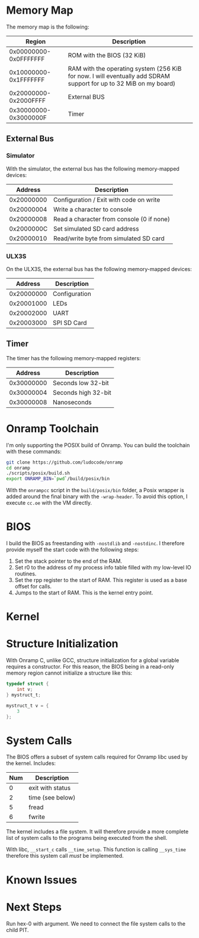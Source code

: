 # Memory Map

The memory map is the following:

| Region | Description |
| ------ | ----------- |
| 0x00000000-0x0FFFFFFF | ROM with the BIOS (32 KiB) |
| 0x10000000-0x1FFFFFFF | RAM with the operating system (256 KiB for now. I will eventually add SDRAM support for up to 32 MiB on my board) |
| 0x20000000-0x2000FFFF | External BUS |
| 0x30000000-0x3000000F | Timer |

## External Bus

### Simulator

With the simulator, the external bus has the following memory-mapped devices:

| Address | Description |
| ------- | ----------- |
| 0x20000000 | Configuration / Exit with code on write |
| 0x20000004 | Write a character to console |
| 0x20000008 | Read a character from console (0 if none) |
| 0x2000000C | Set simulated SD card address |
| 0x20000010 | Read/write byte from simulated SD card |

### ULX3S

On the ULX3S, the external bus has the following memory-mapped devices:

| Address | Description |
| ------- | ----------- |
| 0x20000000 | Configuration |
| 0x20001000 | LEDs |
| 0x20002000 | UART |
| 0x20003000 | SPI SD Card |

## Timer

The timer has the following memory-mapped registers:

| Address | Description |
| ------- | ----------- |
| 0x30000000 | Seconds low 32-bit |
| 0x30000004 | Seconds high 32-bit |
| 0x30000008 | Nanoseconds |

# Onramp Toolchain

I'm only supporting the POSIX build of Onramp.  You can build the toolchain with these commands:

```bash
git clone https://github.com/ludocode/onramp
cd onramp
./scripts/posix/build.sh
export ONRAMP_BIN=`pwd`/build/posix/bin
```

With the `onrampcc` script in the `build/posix/bin` folder, a Posix wrapper is added around the final binary with the `-wrap-header`. To avoid this option, I execute `cc.oe` with the VM directly.

# BIOS

I build the BIOS as freestanding with `-nostdlib` and `-nostdinc`.  I therefore provide myself the start code with the following steps:
1) Set the stack pointer to the end of the RAM.
2) Set r0 to the address of my process info table filled with my low-level IO routines.
3) Set the rpp register to the start of RAM.  This register is used as a base offset for calls.
4) Jumps to the start of RAM.  This is the kernel entry point.

# Kernel

# Structure Initialization

With Onramp C, unlike GCC, structure initialization for a global variable requires a constructor.  For this reason, the BIOS being in a read-only memory region cannot initialize a structure like this:

```C
typedef struct {
    int v;
} mystruct_t;

mystruct_t v = {
    3
};
```

# System Calls

The BIOS offers a subset of system calls required for Onramp libc used by the kernel. Includes:

Num | Description
--- | -----------
0 | exit with status
2 | time (see below)
5 | fread
6 | fwrite

The kernel includes a file system. It will therefore provide a more complete list of system calls to the programs being executed from the shell.

With libc, `__start_c` calls `__time_setup`.  This function is calling `__sys_time` therefore this system call *must* be implemented.

# Known Issues

# Next Steps

Run hex-0 with argument.  We need to connect the file system calls to the child PIT.
